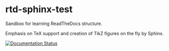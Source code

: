 # rtd-sphinx-test

Sandbox for learning ReadTheDocs structure.

Emphasis on TeX support and creation of TikZ figures on the fly by Sphinx.

[![Documentation Status](https://readthedocs.org/projects/rtd-sphinx-test/badge/?version=latest)](https://rtd-sphinx-test.readthedocs.io/en/latest/?badge=latest)
